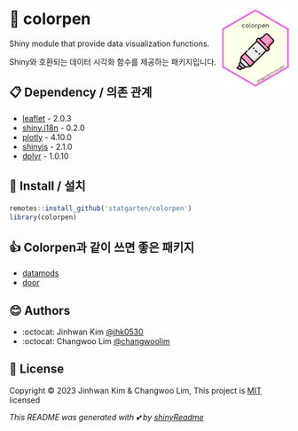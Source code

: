 # :yellow_heart: colorpen <img src = "logo.png" width = 120 align = 'right'>

Shiny module that provide data visualization functions.

Shiny와 호환되는 데이터 시각화 함수를 제공하는 패키지입니다.

## :clipboard: Dependency / 의존 관계
* [leaflet](https://github.com/rstudio/leaflet) - 2.0.3
* [shiny.i18n](https://github.com/Appsilon/shiny.i18n) - 0.2.0
* [plotly](https://github.com/plotly/plotly.R) - 4.10.0
* [shinyjs](https://github.com/daattali/shinyjs) - 2.1.0
* [dplyr](https://github.com/tidyverse/dplyr/) - 1.0.10

## :wrench: Install / 설치

```r
remotes::install_github('statgarten/colorpen')
library(colorpen)
```

## :+1: Colorpen과 같이 쓰면 좋은 패키지
- [datamods](https://github.com/dreamRs/datamods)
- [door](https://github.com/statgarten/door)

## :blush: Authors
* :octocat: Jinhwan Kim [@jhk0530](https://github.com/jhk0530)
* :octocat: Changwoo Lim [@changwoolim](https://github.com/changwoolim)

## :memo: License
Copyright :copyright: 2023 Jinhwan Kim & Changwoo Lim, This project is [MIT](https://opensource.org/licenses/MIT) licensed

*This README was generated with :two_hearts: by [shinyReadme](http://github.com/jhk0530/shinyReadme)*

